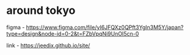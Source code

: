 # around tokyo
figma - https://www.figma.com/file/yI6JFQXz0QPft3YgIn3M5Y/japan?type=design&node-id=0-2&t=FZbVpqNi9UnOI5cn-0

link - https://jeedix.github.io/site/

